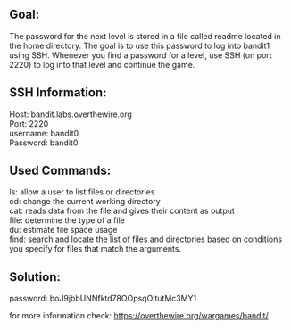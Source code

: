 ## Goal:
The password for the next level is stored in a file called readme located in the home directory. The goal is to use this password to log into bandit1 using SSH. Whenever you find a password for a level, use SSH (on port 2220) to log into that level and continue the game.

## SSH Information:
Host: bandit.labs.overthewire.org </br>
Port: 2220 </br>
username: bandit0 </br>
Password: bandit0


## Used Commands: 

ls: allow a user to list files or directories </br>
cd: change the current working directory </br>
cat: reads data from the file and gives their content as output </br>
file: determine the type of a file </br>
du: estimate file space usage </br>
find: search and locate the list of files and directories based on conditions you specify for files that match the arguments. </br>

## Solution: 

password: boJ9jbbUNNfktd78OOpsqOltutMc3MY1

for more information check: <https://overthewire.org/wargames/bandit/>